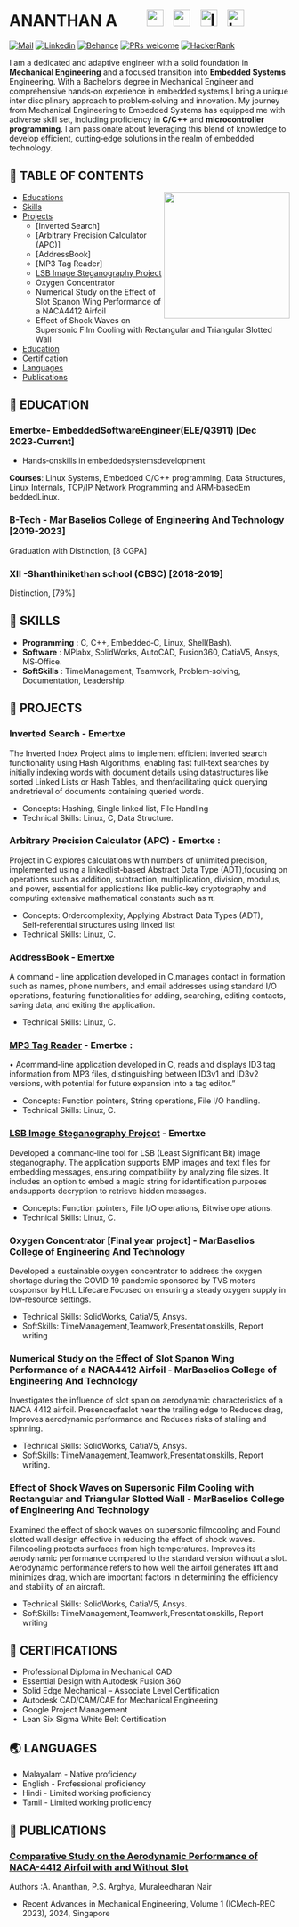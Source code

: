 
###
# ANANTHAN A <img width="40" />  <img src="https://skillicons.dev/icons?i=c" height="30" alt="c logo"  />  <img width="5" />  <img src="https://skillicons.dev/icons?i=cpp" height="30" alt="cplusplus logo"  />  <img width="5" />  <img src="https://skillicons.dev/icons?i=linux" height="30" alt="linux logo"  />  <img width="5" />  <img src="https://skillicons.dev/icons?i=bash" height="30" alt="bash logo"  />

[![Mail](https://img.shields.io/badge/ananthankulathinkara-Gmail-red)](ananthankulathinkara@gmail.com) [![Linkedin](https://img.shields.io/badge/AnanthanAnil-Linkedin-royalblue)](https://www.linkedin.com/in/ananthananil) [![Behance](https://img.shields.io/badge/ananthananil-Be-blue
)](https://www.behance.net/ananthanaanil) [![PRs welcome](https://img.shields.io/badge/ananthananil-GrabCAD-crimson)](https://grabcad.com/ananthan.a-4) [![HackerRank](https://img.shields.io/badge/ananthananil-HackerRank-pine
)](https://www.hackerrank.com/profile/ananthankulathi1)

I am a dedicated and adaptive engineer with a solid foundation in **Mechanical Engineering** and a focused transition into **Embedded Systems** Engineering. With a Bachelor’s degree in Mechanical Engineer and comprehensive hands‑on experience in embedded systems,I bring a unique inter disciplinary approach to problem‑solving and innovation. My journey from Mechanical Engineering to Embedded Systems has equipped me with adiverse skill set, including proficiency in **C/C++** and **microcontroller programming**. I am passionate about leveraging this blend of knowledge to develop efficient, cutting‑edge solutions in the realm of embedded technology.

## 🚩 TABLE OF CONTENTS
<img align="right" height="226" src="https://media.giphy.com/media/tsSiLdNX2REYS49QJm/giphy.gif"  />

- [Educations](#-education)
- [Skills](#-skills)
- [Projects](#-projects)
  - [Inverted Search]
  - [Arbitrary Precision Calculator (APC)]
  - [AddressBook]
  - [MP3 Tag Reader]
  - [LSB Image Steganography Project](https://github.com/AnanthanAnil/LSB-Image-Steganography)
  - Oxygen Concentrator
  - Numerical Study on the Effect of Slot Spanon Wing Performance of a NACA4412 Airfoil
  - Effect of Shock Waves on Supersonic Film Cooling with Rectangular and Triangular Slotted Wall
- [Education](#-education)
- [Certification](#-certifications)
- [Languages](#-languages)
- [Publications](#-publications)
  

## 🚀 EDUCATION

### Emertxe- EmbeddedSoftwareEngineer(ELE/Q3911) [Dec 2023‑Current]
 * Hands‑onskills in embeddedsystemsdevelopment

 **Courses**: Linux Systems, Embedded C/C++ programming, Data Structures, Linux Internals, TCP/IP Network Programming and ARM‑basedEm
beddedLinux.

### B-Tech -  Mar Baselios College of Engineering And Technology [2019-2023]
Graduation with Distinction, [8 CGPA]

### XII -Shanthinikethan school (CBSC) [2018-2019]
Distinction, [79%]
  
## 🤖 SKILLS

* **Programming** : C, C++, Embedded‑C, Linux, Shell(Bash).
* **Software** :  MPlabx, SolidWorks, AutoCAD, Fusion360, CatiaV5, Ansys, MS‑Office.
* **SoftSkills** : TimeManagement, Teamwork, Problem‑solving, Documentation, Leadership.

## 🔧 PROJECTS

### Inverted Search - Emertxe

The Inverted Index Project aims to implement efficient inverted search functionality using Hash Algorithms, enabling fast full‑text searches by initially indexing words with document details using datastructures like sorted Linked Lists or Hash Tables, and thenfacilitating quick querying andretrieval of documents containing queried words.
* Concepts: Hashing, Single linked list, File Handling
* Technical Skills: Linux, C, Data Structure.
  
### Arbitrary Precision Calculator (APC) - Emertxe : 

Project in C explores calculations with numbers of unlimited precision, implemented using a linkedlist‑based Abstract Data Type (ADT),focusing on operations such as addition, subtraction, multiplication, division, modulus, and power, essential for applications like public‑key cryptography and computing extensive mathematical constants such as π.
* Concepts: Ordercomplexity, Applying Abstract Data Types (ADT), Self‑referential structures using linked list
* Technical Skills: Linux, C.
### AddressBook - Emertxe

A command ‑ line application developed in C,manages contact in formation such as names, phone numbers, and email addresses using standard I/O operations, featuring functionalities for adding, searching, editing contacts, saving data, and exiting the application.
* Technical Skills: Linux, C.
 
### [MP3 Tag Reader](https://github.com/nhn/tui.editor/tree/master/docs/en/viewer.md) - Emertxe :

 • Acommand‑line application developed in C, reads and displays ID3 tag information from MP3 files, distinguishing between ID3v1 and ID3v2
 versions, with potential for future expansion into a tag editor.”
 * Concepts: Function pointers, String operations, File I/O handling.
 * Technical Skills: Linux, C.
   
### [LSB Image Steganography Project](https://github.com/AnanthanAnil/LSB-Image-Steganography) -  Emertxe
 
Developed a command‑line tool for LSB (Least Significant Bit) image steganography. The application supports BMP images and text files for embedding messages, ensuring compatibility by analyzing file sizes. It includes an option to embed a magic string for identification purposes andsupports decryption to retrieve hidden messages.
 * Concepts: Function pointers, File I/O operations, Bitwise operations.
 * Technical Skills: Linux, C.
   
### Oxygen Concentrator [Final year project] -  MarBaselios College of Engineering And Technology

Developed a sustainable oxygen concentrator to address the oxygen shortage during the COVID‑19 pandemic sponsored by TVS motors cosponsor by HLL Lifecare.Focused on ensuring a steady oxygen supply in low‑resource settings.
* Technical Skills: SolidWorks, CatiaV5, Ansys.
* SoftSkills: TimeManagement,Teamwork,Presentationskills, Report writing

### Numerical Study on the Effect of Slot Spanon Wing Performance of a NACA4412 Airfoil -  MarBaselios College of Engineering And Technology

Investigates the influence of slot span on aerodynamic characteristics of a NACA 4412 airfoil. Presenceofaslot near the trailing edge to Reduces drag, Improves aerodynamic performance and Reduces risks of stalling and spinning.
* Technical Skills: SolidWorks, CatiaV5, Ansys.
* SoftSkills: TimeManagement,Teamwork,Presentationskills, Report writing.
### Effect of Shock Waves on Supersonic Film Cooling with Rectangular and Triangular Slotted Wall - MarBaselios College of Engineering And Technology

Examined the effect of shock waves on supersonic filmcooling and Found slotted wall design effective in reducing the effect of shock waves. Filmcooling protects surfaces from high temperatures.
Improves its aerodynamic performance compared to the standard version without a slot. Aerodynamic performance refers to how well the airfoil generates lift and minimizes drag, which are important factors in determining the efficiency and stability of an aircraft.
* Technical Skills: SolidWorks, CatiaV5, Ansys.
* SoftSkills: TimeManagement,Teamwork,Presentationskills, Report writing

## 🐾 CERTIFICATIONS

* Professional Diploma in Mechanical CAD
* Essential Design with Autodesk Fusion 360 
* Solid Edge Mechanical – Associate Level Certification 
* Autodesk CAD/CAM/CAE for Mechanical Engineering 
* Google Project Management 
* Lean Six Sigma White Belt Certification

## 🌏 LANGUAGES

* Malayalam - Native proficiency
* English   - Professional proficiency
* Hindi     - Limited working proficiency
* Tamil     - Limited working proficiency

## 📜 PUBLICATIONS

### [Comparative Study on the Aerodynamic Performance of NACA-4412 Airfoil with and Without Slot](https://link.springer.com/chapter/10.1007/978-981-97-0918-2_46)

Authors :A. Ananthan, P.S. Arghya, Muraleedharan Nair
 * Recent Advances in Mechanical Engineering, Volume 1 (ICMech‑REC 2023), 2024, Singapore


